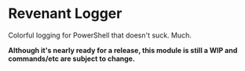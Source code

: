 # Revenant Logger
Colorful logging for PowerShell that doesn't suck. Much.


**Although it's nearly ready for a release, this module is still a WIP and commands/etc are subject to change.**